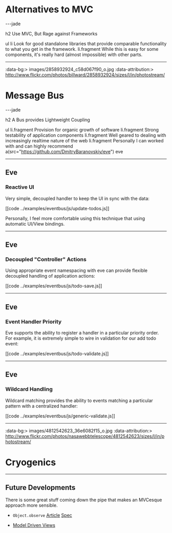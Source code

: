 # Alternatives to MVC

---jade

h2 Use MVC, But Rage against Frameworks

ul
  li Look for good standalone libraries that provide comparable functionality to what you get in the framework.
  li.fragment While this is easy for some components, it's really hard (almost impossible) with other parts.

---

:data-bg:> images/2858932924_c58d067f90_o.jpg
:data-attribution:> http://www.flickr.com/photos/billward/2858932924/sizes/l/in/photostream/

# Message Bus

---jade

h2 A Bus provides Lightweight Coupling

ul
  li.fragment Provision for organic growth of software
  li.fragment Strong testability of application components
  li.fragment Well geared to dealing with increasingly realtime nature of the web
  li.fragment Personally I can worked with and can highly recommend 
    a(src="https://github.com/DmitryBaranovskiy/eve") eve

---

## Eve
### Reactive UI

Very simple, decoupled handler to keep the UI in sync with the data:

[[code ../examples/eventbus/js/update-todos.js]]

Personally, I feel more comfortable using this technique that using automatic UI/View bindings.

---

## Eve
### Decoupled "Controller" Actions

Using appropriate event namespacing with eve can provide flexible decoupled handling of application actions:

[[code ../examples/eventbus/js/todo-save.js]]

---

## Eve
### Event Handler Priority

Eve supports the ability to register a handler in a particular priority order.  For example, it is extremely simple to wire in validation for our add todo event:


[[code ../examples/eventbus/js/todo-validate.js]]

---

## Eve
### Wildcard Handling

Wildcard matching provides the ability to events matching a particular pattern with a centralized handler:

[[code ../examples/eventbus/js/generic-validate.js]]

---

:data-bg:> images/4812542623_36e6082f15_o.jpg
:data-attribution:> http://www.flickr.com/photos/nasawebbtelescope/4812542623/sizes/l/in/photostream/

# Cryogenics

---

## Future Developments

There is some great stuff coming down the pipe that makes an MVCesque approach more sensible.

- `Object.observe`
  [Article](http://weblog.bocoup.com/javascript-object-observe/) [Spec](http://wiki.ecmascript.org/doku.php?id=harmony:observe)

- [Model Driven Views](http://mdv.googlecode.com/git/docs/design_intro.html)